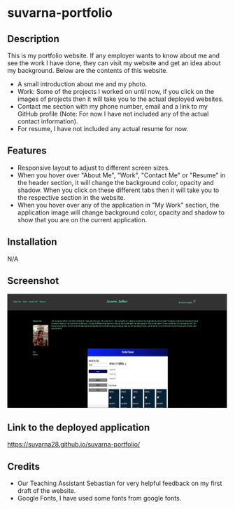 # suvarna-portfolio

## Description 

This is my portfolio website. If any employer wants to know about me and see the work I have done, they can visit my website and get an idea about my background. Below are the contents of this website.

* A small introduction about me and my photo.
* Work: Some of the projects I worked on until now, if  you click on the images of projects then it will take you to the actual deployed websites.
* Contact me section with my phone number, email and a link to my GitHub profile (Note: For now I have not included any of the actual contact information).
* For resume, I have not included any actual resume for now.

## Features

* Responsive layout to adjust to different screen sizes.
* When you hover over "About Me", "Work", "Contact Me" or "Resume" in the header section, it will change the background color, opacity and shadow. When you click on these different tabs then it will take you to the respective section in the website. 
* When you hover over any of the application in "My Work" section, the application image will change background color, opacity and shadow to show that you are on the current application.

## Installation

N/A

## Screenshot

![Main Webpage](./screenshot/screenshot.png)

## Link to the deployed application

https://suvarna28.github.io/suvarna-portfolio/

## Credits

* Our Teaching Assistant Sebastian for very helpful feedback on my first draft of the website.
* Google Fonts, I have used some fonts from google fonts.
